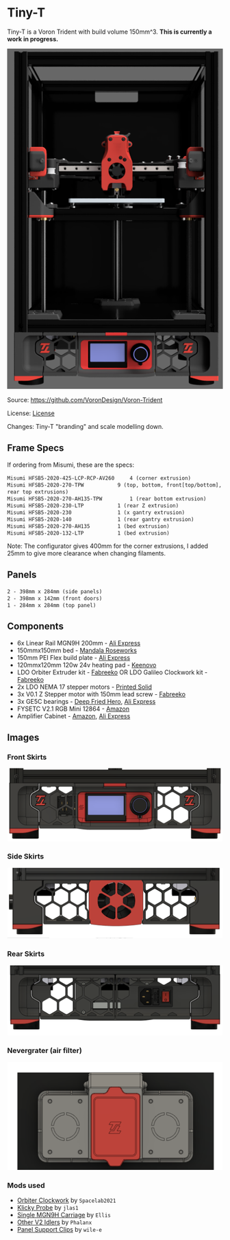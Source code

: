 # Tiny-T

Tiny-T is a Voron Trident with build volume 150mm^3. **This is currently a work in progress.**

<p align="center">
  <img src="images/image1.png">
</p>

Source: https://github.com/VoronDesign/Voron-Trident

License: [License](./LICENSE.txt)

Changes: Tiny-T "branding" and scale modelling down.

## Frame Specs

If ordering from Misumi, these are the specs:

```
Misumi HFSB5-2020-425-LCP-RCP-AV260		4 (corner extrusion)
Misumi HFSB5-2020-270-TPW 			9 (top, bottom, front[top/bottom], rear top extrusions)
Misumi HFSB5-2020-270-AH135-TPW 		1 (rear bottom extrusion)
Misumi HFSB5-2020-230-LTP			1 (rear Z extrusion)
Misumi HFSB5-2020-230				1 (x gantry extrusion)
Misumi HFSB5-2020-140				1 (rear gantry extrusion)
Misumi HFSB5-2020-270-AH135			1 (bed extrusion)
Misumi HFSB5-2020-132-LTP			1 (bed extrusion)
```

Note: The configurator gives 400mm for the corner extrusions, I added 25mm to give more clearance when changing filaments.

## Panels

```
2 - 398mm x 284mm (side panels)
2 - 398mm x 142mm (front doors)
1 - 284mm x 284mm (top panel)
```

## Components

- 6x Linear Rail MGN9H 200mm - [Ali Express](https://www.aliexpress.com/item/32773296501.html?spm=a2g0s.9042311.0.0.6ea64c4dDtOd7b)
- 150mmx150mm bed - [Mandala Roseworks](https://www.mandalaroseworks.com/shop/tiny-t)
- 150mm PEI Flex build plate - [Ali Express](https://www.aliexpress.com/item/1005003157344482.html?spm=a2g0s.9042311.0.0.6ea64c4dDtOd7b)
- 120mmx120mm 120w 24v heating pad - [Keenovo](https://keenovo.store/collections/standard-keenovo-silicone-heaters/products/keenovo-square-silicone-heater-3d-printer-build-plate-heatbed-heating-pad?variant=38120586870970)
- LDO Orbiter Extruder kit - [Fabreeko](https://www.fabreeko.com/products/ldo-orbiter-extruder-1-75mm?_pos=1&_sid=68aa9064c&_ss=r) OR LDO Galileo Clockwork kit - [Fabreeko](https://www.fabreeko.com/products/ldo-galileo-clockwork-kit?_pos=1&_sid=3b0226477&_ss=r)
- 2x LDO NEMA 17 stepper motors - [Printed Solid](https://www.printedsolid.com/products/ldo-nema-17-motor-high-temp-180c-ldo-42sth40-2004mah)
- 3x V0.1 Z Stepper motor with 150mm lead screw - [Fabreeko](https://www.fabreeko.com/products/ldo-42sth25-1004cl200evrn-v0-1-z-motor?_pos=9&_sid=546ac732a&_ss=r)
- 3x GE5C bearings - [Deep Fried Hero](https://deepfriedhero.in/products/ge5c-spherical-bushing-plain-bearing?_pos=2&_psq=ge&_ss=e&_v=1.0), [Ali Express](https://www.aliexpress.com/item/1005001493222143.html?spm=a2g0s.9042311.0.0.6ea64c4dDtOd7b)
- FYSETC V2.1 RGB Mini 12864 - [Amazon](https://www.amazon.com/gp/product/B08R9ZH7S2/ref=ppx_yo_dt_b_search_asin_title?ie=UTF8&psc=1)
- Amplifier Cabinet - [Amazon](https://www.amazon.com/gp/product/B00JJ191Z6/ref=ppx_yo_dt_b_search_asin_title?ie=UTF8&psc=1), [Ali Express](https://www.aliexpress.com/item/1005001469045379.html?srcSns=sns_Copy&spreadType=socialShare&bizType=ProductDetail&social_params=20279310410&aff_fcid=7957777e535a4b3c9616ff98efcb0673-1634268662620-05601-_mseXbAP&tt=MG&aff_fsk=_mseXbAP&aff_platform=default&sk=_mseXbAP&aff_trace_key=7957777e535a4b3c9616ff98efcb0673-1634268662620-05601-_mseXbAP&shareId=20279310410&businessType=ProductDetail&platform=AE&terminal_id=d351e39f504144729ff9c69423c32558)


## Images

### Front Skirts

![image2](./images/image2.png)

### Side Skirts

![image3](./images/image3.png)

### Rear Skirts

![image4](./images/image4.png)

### Nevergrater (air filter)

![image5](./images/image5.png)


### Mods used

- [Orbiter Clockwork](https://github.com/VoronDesign/VoronUsers/tree/master/printer_mods/spacelab2021/Orbiter-Clockwork) by `Spacelab2021`
- [Klicky Probe](https://github.com/jlas1/Klicky-Probe) by `jlas1`
- [Single MGN9H Carriage](https://github.com/VoronDesign/VoronUsers/tree/master/printer_mods/Ellis/Single_MGN9H_Carriage) by `Ellis`
- [Other V2 Idlers](https://github.com/VoronDesign/VoronUsers/tree/master/printer_mods/Phalanx/Other-V2-Idlers) by `Phalanx`
- [Panel Support Clips](https://github.com/VoronDesign/VoronUsers/tree/master/printer_mods/wile-e1/Deck_Panel_Support_Clips) by `wile-e`